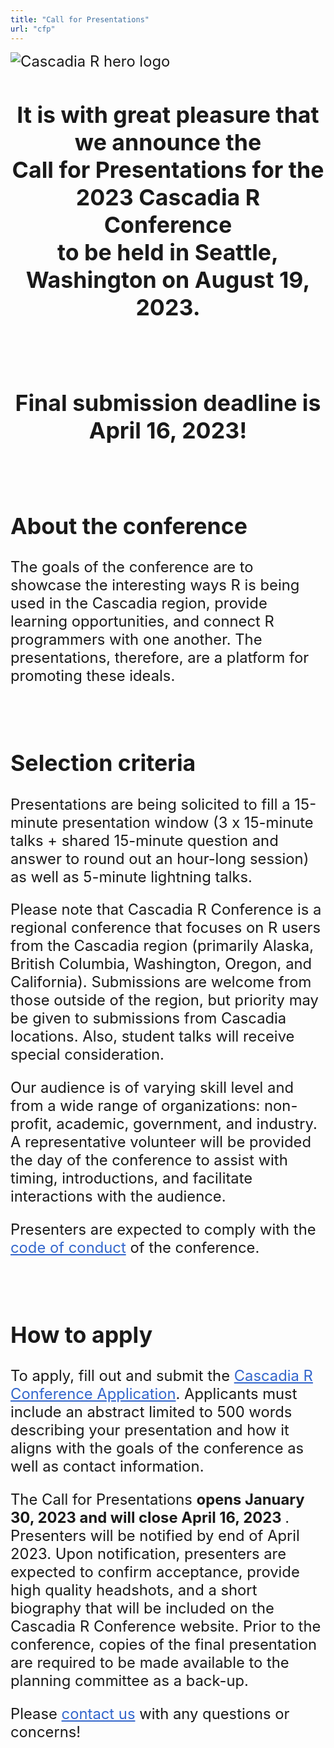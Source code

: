 ```yaml
---
title: "Call for Presentations"
url: "cfp" 
---
```


<style>

#location a:hover {
  text-decoration: none;
  color: #EA33E4;
}

#cfp a {
  color: #3366cc;
}
#cfp a:hover {
  color: #FEE11A;
}
#cfp {
  font-size: 1.7em;
  font-weight: normal; 
}
</style>

<div class="center" id="cfp" style="text-align: left">

<img src="/img/logo/logo_2023/hero.png" class="img-responsive" alt="Cascadia R hero logo">

<center><h2>
It is with great pleasure that we announce the 
<br>
Call for Presentations for the 2023 Cascadia R Conference 
<br>
to be held in Seattle, Washington on August 19, 2023. 
</h2></center>

<br>

<center><h2>
Final submission deadline is April 16, 2023!
</h2></center>

<br>

<h2>About the conference</h2>

The goals of the conference are to showcase the interesting ways R is being used in the Cascadia region, provide learning opportunities, and connect R programmers with one another. The presentations, therefore, are a platform for promoting these ideals. 

<br>
<h2>Selection criteria</h2>

Presentations are being solicited to fill a 15-minute presentation window (3 x 15-minute talks + shared 15-minute question and answer to round out an hour-long session) as well as 5-minute lightning talks. 

Please note that Cascadia R Conference is a regional conference that focuses on R users from the Cascadia region (primarily Alaska, British Columbia, Washington, Oregon, and California). Submissions are welcome from those outside of the region, but priority may be given to submissions from Cascadia locations. Also, student talks will receive special consideration.

Our audience is of varying skill level and from a wide range of organizations: non-profit, academic, government, and industry. A representative volunteer will be provided the day of the conference to assist with timing, introductions, and facilitate interactions with the audience. 

Presenters are expected to comply with the <a href="/policies">code of conduct</a> of the conference.

<br>
<h2>How to apply</h2>

To apply, fill out and submit the [Cascadia R Conference Application](https://forms.gle/D574ZXNmM2Y8jWv96). Applicants must include an abstract limited to 500 words describing your presentation and how it aligns with the goals of the conference as well as contact information. 

The Call for Presentations <b>opens January 30, 2023 and will close April 16, 2023 </b>. Presenters will be notified by end of April 2023. Upon notification, presenters are expected to confirm acceptance, provide high quality headshots, and a short biography that will be included on the Cascadia R Conference website. Prior to the conference, copies of the final presentation are required to be made available to the planning committee as a back-up.

Please <a href="/contact">contact us</a> with any questions or concerns!

</div>

<br><br><br>

